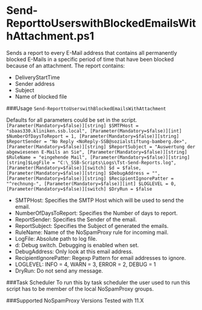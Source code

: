 # Send-ReporttoUserswithBlockedEmailsWithAttachment.ps1
Sends a report to every E-Mail address that contains all permanently blocked E-Mails in a specific period of time that have been blocked because of an attachment. The report contains:
 - DeliveryStartTime
 - Sender address
 - Subject
 - Name of blocked file


###Usage
`Send-ReporttoUserswithBlockedEmailsWithAttachment`

Defaults for all parameters could be set in the script.
`
	[Parameter(Mandatory=$false)][string] $SMTPHost = "sbaas330.kliniken.ssb.local",
	[Parameter(Mandatory=$false)][int] $NumberOfDaysToReport = 1,
	[Parameter(Mandatory=$false)][string] $ReportSender = "No Reply <NoReply-SSB@sozialstiftung-bamberg.de>",
	[Parameter(Mandatory=$false)][string] $ReportSubject = "Auswertung der abgewiesenen E-Mails an Sie",
	[Parameter(Mandatory=$false)][string] $RuleName = "eingehende Mail",
	[Parameter(Mandatory=$false)][string] [string]$LogFile = "C:\_SSB-Scripts\Logs\Tst-Send-Reports.log",
    [Parameter(Mandatory=$false)][switch] $d = $false,
	[Parameter(Mandatory=$false)][string] $DebugAddress = "",
	[Parameter(Mandatory=$false)][string] $RecipientIgnorePatter = "^rechnung-",
    [Parameter(Mandatory=$false)][int] $LOGLEVEL = 0,
    [Parameter(Mandatory=$false)][switch] $DryRun = $false
`

- SMTPHost: Specifies the SMTP Host which will be used to send the email.
- NumberOfDaysToReport: Specifies the Number of days to report.
- ReportSender: Specifies the Sender of the email.
- ReportSubject: Specifies the Subject of generated the emails.
- RuleName: Name of the NoSpamProxy rule for incoming mail.
- LogFile: Absolute path to log file.
- d: Debug switch. Debugging is enabled when set.
- DebugAddress: Only look at this email address.
- RecipientIgnorePatter: Regexp Pattern for email addresses to ignore.
- LOGLEVEL: INFO = 4, WARN = 3, ERROR = 2, DEBUG = 1
- DryRun: Do not send any message.

###Task Scheduler
To run this by task scheduler the user used to run this script has to be member of the local NoSpamProxy groups.

###Supported NoSpamProxy Versions
Tested with 11.X
